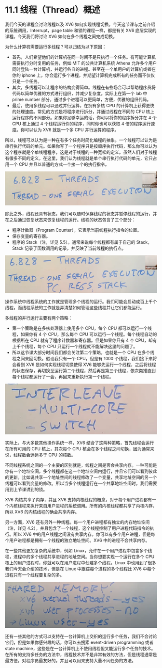# 11.1 线程（Thread）概述

我们今天的课程会讨论线程以及 XV6 如何实现线程切换。今天这节课与之前介绍的系统调用，Interrupt，page table 和锁的课程一样，都是有关 XV6 底层实现的课程。今天我们将讨论 XV6 如何在多个线程之间完成切换。

为什么计算机需要运行多线程？可以归结为以下原因：

- 首先，人们希望他们的计算机在同一时间不是只执行一个任务。有可能计算机需要执行分时复用的任务，例如 MIT 的公共计算机系统 Athena 允许多个用户同时登陆一台计算机，并运行各自的进程。甚至在一个单用户的计算机或者在你的 iphone 上，你会运行多个进程，并期望计算机完成所有的任务而不仅仅只是一个任务。
- 其次，多线程可以让程序的结构变得简单。线程在有些场合可以帮助程序员将代码以简单优雅的方式进行组织，并减少复杂度。实际上在第一个 lab 中 prime number 部分，通过多个进程可以更简单，方便，优雅的组织代码。
- 最后，使用多线程可以通过并行运算，在拥有多核 CPU 的计算机上获得更快的处理速度。常见的方式是将程序进行拆分，并通过线程在不同的 CPU 核上运行程序的不同部分。如果你足够幸运的话，你可以将你的程序拆分并在 4 个 CPU 核上通过 4 个线程运行你的程序，同时你也可以获取 4 倍的程序运行速度。你可以认为 XV6 就是一个多 CPU 并行运算的程序。&#x20;

所以，线程可以认为是一种在有多个任务时简化编程的抽象。一个线程可以认为是串行执行代码的单元。如果你写了一个程序只是按顺序执行代码，那么你可以认为这个程序就是个单线程程序，这是对于线程的一种宽松的定义。虽然人们对于线程有很多不同的定义，在这里，我们认为线程就是单个串行执行代码的单元，它只占用一个 CPU 并且以普通的方式一个接一个的执行指令。

![](<../assets/image (444).png>)

除此之外，线程还具有状态，我们可以随时保存线程的状态并暂停线程的运行，并在之后通过恢复状态来恢复线程的运行。线程的状态包含了三个部分：

- 程序计数器（Program Counter），它表示当前线程执行指令的位置。
- 保存变量的寄存器。
- 程序的 Stack（注，详见 5.5）。通常来说每个线程都有属于自己的 Stack，Stack 记录了函数调用的记录，并反映了当前线程的执行点。

![](<../assets/image (571).png>)

操作系统中线程系统的工作就是管理多个线程的运行。我们可能会启动成百上千个线程，而线程系统的工作就是弄清楚如何管理这些线程并让它们都能运行。

多线程的并行运行主要有两个策略：

- 第一个策略是在多核处理器上使用多个 CPU，每个 CPU 都可以运行一个线程，如果你有 4 个 CPU，那么每个 CPU 可以运行一个线程。每个线程自动的根据所在 CPU 就有了程序计数器和寄存器。但是如果你只有 4 个 CPU，却有上千个线程，每个 CPU 只运行一个线程就不能解决这里的问题了。
- 所以这节课大部分时间我们都会关注第二个策略，也就是一个 CPU 在多个线程之间来回切换。假设我只有一个 CPU，但是有 1000 个线程，我们接下来将会看到 XV6 是如何实现线程切换使得 XV6 能够先运行一个线程，之后将线程的状态保存，再切换至运行第二个线程，然后再是第三个线程，依次类推直到每个线程都运行了一会，再回来重新执行第一个线程。

![](<../assets/image (560).png>)

实际上，与大多数其他操作系统一样，XV6 结合了这两种策略，首先线程会运行在所有可用的 CPU 核上，其次每个 CPU 核会在多个线程之间切换，因为通常来说，线程数会远远多于 CPU 的核数。

不同线程系统之间的一个主要的区别就是，线程之间是否会共享内存。一种可能是你有一个地址空间，多个线程都在这一个地址空间内运行，并且它们可以看到彼此的更新。比如说共享一个地址空间的线程修改了一个变量，共享地址空间的另一个线程可以看到变量的修改。所以当多个线程运行在一个共享地址空间时，我们需要用到上节课讲到的锁。

XV6 内核共享了内存，并且 XV6 支持内核线程的概念，对于每个用户进程都有一个内核线程来执行来自用户进程的系统调用。所有的内核线程都共享了内核内存，所以 XV6 的内核线程的确会共享内存。

另一方面，XV6 还有另外一种线程。每一个用户进程都有独立的内存地址空间（注，详见 4.2），并且包含了一个线程，这个线程控制了用户进程代码指令的执行。所以 XV6 中的用户线程之间没有共享内存，你可以有多个用户进程，但是每个用户进程都是拥有一个线程的独立地址空间。XV6 中的进程不会共享内存。

在一些其他更加复杂的系统中，例如 Linux，允许在一个用户进程中包含多个线程，进程中的多个线程共享进程的地址空间。当你想要实现一个运行在多个 CPU 核上的用户进程时，你就可以在用户进程中创建多个线程。Linux 中也用到了很多我们今天会介绍的技术，但是在 Linux 中跟踪每个进程的多个线程比 XV6 中每个进程只有一个线程要复杂的多。

![](<../assets/image (491).png>)

还有一些其他的方式可以支持在一台计算机上交织的运行多个任务，我们不会讨论它们，但是如果你感兴趣的话，你可以去搜索 event-driven programming 或者 state machine，这些是在一台计算机上不使用线程但又能运行多个任务的技术。在所有的支持多任务的方法中，线程技术并不是非常有效的方法，但是线程通常是最方便，对程序员最友好的，并且可以用来支持大量不同任务的方法。
